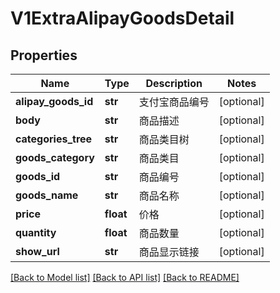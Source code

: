 # V1ExtraAlipayGoodsDetail

## Properties
Name | Type | Description | Notes
------------ | ------------- | ------------- | -------------
**alipay_goods_id** | **str** | 支付宝商品编号 | [optional] 
**body** | **str** | 商品描述 | [optional] 
**categories_tree** | **str** | 商品类目树 | [optional] 
**goods_category** | **str** | 商品类目 | [optional] 
**goods_id** | **str** | 商品编号 | [optional] 
**goods_name** | **str** | 商品名称 | [optional] 
**price** | **float** | 价格 | [optional] 
**quantity** | **float** | 商品数量 | [optional] 
**show_url** | **str** | 商品显示链接 | [optional] 

[[Back to Model list]](../README.md#documentation-for-models) [[Back to API list]](../README.md#documentation-for-api-endpoints) [[Back to README]](../README.md)


